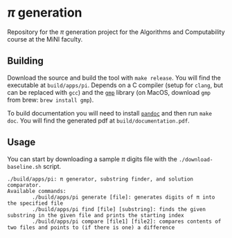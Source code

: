 # $\pi$ generation

Repository for the $\pi$ generation project for the Algorithms and Computability course at the MiNI faculty.

## Building

Download the source and build the tool with `make release`. You will find the executable at `build/apps/pi`. Depends on a C compiler (setup for `clang`, but can be replaced with `gcc`) and the [`gmp`](https://gmplib.org) library (on MacOS, download `gmp` from brew: `brew install gmp`).

To build documentation you will need to install [`pandoc`](https://pandoc.org/) and then run `make doc`. You will find the generated pdf at `build/documentation.pdf`.

## Usage

You can start by downloading a sample $\pi$ digits file with the `./download-baseline.sh` script.

```
./build/apps/pi: π generator, substring finder, and solution comparator.
Available commands:
        ./build/apps/pi generate [file]: generates digits of π into the specified file
        ./build/apps/pi find [file] [substring]: finds the given substring in the given file and prints the starting index
        ./build/apps/pi compare [file1] [file2]: compares contents of two files and points to (if there is one) a difference
```
